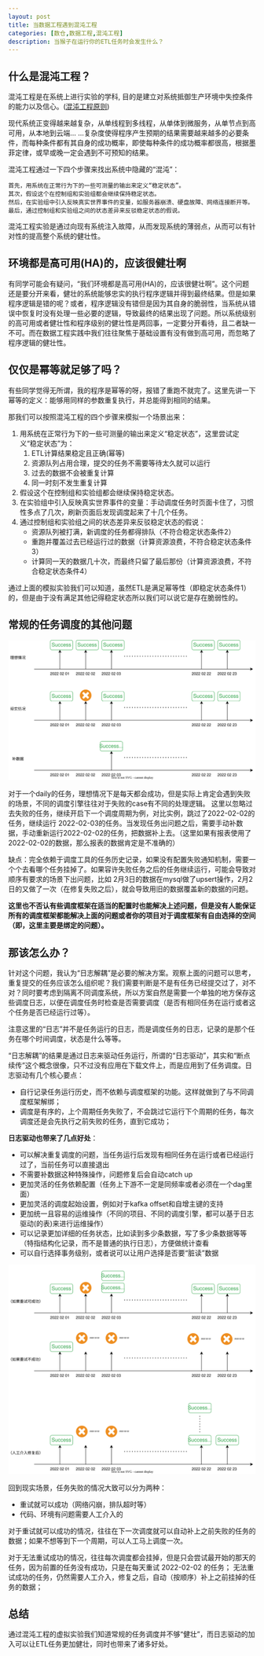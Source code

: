 ```yaml
---
layout: post
title: 当数据工程遇到混沌工程
categories: [数仓,数据工程,混沌工程]
description: 当猴子在运行你的ETL任务时会发生什么？
---
```



## 什么是混沌工程？

混沌工程是在系统上进行实验的学科, 目的是建立对系统抵御生产环境中失控条件的能力以及信心。([混沌工程原则](https://principlesofchaos.org/zh/))

现代系统正变得越来越复杂，从单线程到多线程，从单体到微服务，从单节点到高可用，从本地到云端... ...复杂度使得程序产生预期的结果需要越来越多的必要条件，而每种条件都有其自身的成功概率，即使每种条件的成功概率都很高，根据墨菲定律，或早或晚一定会遇到不可预知的结果。

混沌工程通过一下四个步骤来找出系统中隐藏的“混沌”：

    首先，用系统在正常行为下的一些可测量的输出来定义“稳定状态”。
    其次，假设这个在控制组和实验组都会继续保持稳定状态。
    然后，在实验组中引入反映真实世界事件的变量，如服务器崩溃、硬盘故障、网络连接断开等。
    最后，通过控制组和实验组之间的状态差异来反驳稳定状态的假说。

混沌工程实验是通过向现有系统注入故障，从而发现系统的薄弱点，从而可以有针对性的提高整个系统的健壮性。

## 环境都是高可用(HA)的，应该很健壮啊

有同学可能会有疑问，“我们环境都是高可用(HA)的，应该很健壮啊”。这个问题还是要分开来看，健壮的系统能够忠实的执行程序逻辑并得到最终结果。但是如果程序逻辑是错的呢？或者，程序逻辑没有错但是因为其自身的脆弱性，当系统从错误中恢复时没有处理一些必要的逻辑，导致最终的结果出现了问题。所以系统级别的高可用或者健壮性和程序级别的健壮性是两回事，一定要分开看待，且二者缺一不可。而在数据工程实践中我们往往聚焦于基础设置有没有做到高可用，而忽略了程序逻辑的健壮性。


## 仅仅是幂等就足够了吗？

有些同学觉得无所谓，我的程序是幂等的呀，报错了重跑不就完了。这里先讲一下幂等的定义：能够用同样的参数重复执行，并总能得到相同的结果。

那我们可以按照混沌工程的四个步骤来模拟一个场景出来：

1. 用系统在正常行为下的一些可测量的输出来定义“稳定状态”，这里尝试定义“稳定状态”为：
    1. ETL计算结果稳定且正确(幂等) 
    2. 资源队列占用合理，提交的任务不需要等待太久就可以运行
    3. 过去的数据不会被重复计算 
    4. 同一时刻不发生重复计算
2. 假设这个在控制组和实验组都会继续保持稳定状态。
3. 在实验组中引入反映真实世界事件的变量：手动调度任务时页面卡住了，习惯性多点了几次，刷新页面后发现调度起来了十几个任务。
4. 通过控制组和实验组之间的状态差异来反驳稳定状态的假说：
    * 资源队列被打满，新调度的任务都得排队（不符合稳定状态条件2）
    * 重跑并覆盖过去已经运行过的数据（计算资源浪费，不符合稳定状态条件3）
    * 计算同一天的数据几十次，而最终只留了最后那份（计算资源浪费，不符合稳定状态条件4）

通过上面的模拟实验我们可以知道，虽然ETL是满足幂等性（即稳定状态条件1）的，但是由于没有满足其他记得稳定状态所以我们可以说它是存在脆弱性的。

## 常规的任务调度的其他问题

![Log Driven](/assets/images/logdriven-1.svg)

对于一个daily的任务，理想情况下是每天都会成功，但是实际上肯定会遇到失败的场景，不同的调度引擎往往对于失败的case有不同的处理逻辑。
这里以忽略过去失败的任务，继续开启下一个调度周期为例，对比实例，跳过了2022-02-02的任务，继续运行 2022-02-03的任务。当发现任务出问题之后，需要手动补数据，手动重新运行2022-02-02的任务，把数据补上去。（这里如果有报表使用了2022-02-02的数据，那么报表的数据肯定是不准确的）

缺点：完全依赖于调度工具的任务历史记录，如果没有配置失败通知机制，需要一个个去看哪个任务挂掉了。如果容许失败任务之后的任务继续运行，可能会导致对顺序有要求的场景下出问题，比如 2月3日的数据在mysql做了upsert操作，2月2日的又做了一次（在修复失败之后），就会导致用旧的数据覆盖新的数据的问题。

**这里也不否认有些调度框架在适当的配置时也能解决上述问题，但是没有人能保证所有的调度框架都能解决上面的问题或者你的项目对于调度框架有自由选择的空间（即，这里主要是绑定的问题）。**


## 那该怎么办？

针对这个问题，我认为“日志解耦”是必要的解决方案。观察上面的问题可以思考，重复提交的任务应该怎么组织呢？我们需要判断是不是有任务已经提交过了，对不对？同时要考虑到隔离不同调度系统，所以方案自然是需要一个单独的地方保存这些调度日志，以便在调度任务时检查是否需要调度（是否有相同任务在运行或者这个任务是否已经运行过等）。

注意这里的“日志”并不是任务运行的日志，而是调度任务的日志，记录的是那个任务在哪个时间调度，状态是什么等等。

“日志解耦”的结果是通过日志来驱动任务运行，所谓的“日志驱动”，其实和“断点续传”这个概念很像，只不过没有应用在下载文件上，而是应用到了任务调度。日志驱动有几个核心要点：

* 自行记录任务运行历史，而不依赖与调度框架的功能。这样就做到了与不同调度框架解绑；
* 调度是有序的，上个周期任务失败了，不会跳过它运行下个周期的任务，每次调度还是会先执行之前失败的任务，直到它成功；

**日志驱动也带来了几点好处**：

* 可以解决重复调度的问题，当任务运行后发现有相同任务在运行或者已经运行过了，当前任务可以直接退出
* 不需要补数据这种特殊操作，问题修复后会自动catch up
* 更加灵活的任务依赖配置（任务上下游不一定是同频率或者必须在一个dag里面）
* 更加灵活的调度起始设置，例如对于kafka offset和自增主键的支持
* 更加统一且容易的运维操作（不同的项目、不同的调度引擎，都可以基于日志驱动(的表)来进行运维操作）
* 可以记录更加详细的任务状态，比如读到多少条数据，写了多少条数据等等（特指结构化记录，而不是普通的执行日志），方便做统计查看
* 可以自行选择事务级别，或者说可以让用户选择是否要“脏读”数据

![Log Driven](/assets/images/logdriven-2.svg)

回到现实场景，任务失败的情况大致可以分为两种：

* 重试就可以成功（网络闪崩，排队超时等）
* 代码、环境有问题需要人工介入的

对于重试就可以成功的情况，往往在下一次调度就可以自动补上之前失败的任务的数据；如果不想等到下一个周期，可以人工马上调度一次。

对于无法重试成功的情况，往往每次调度都会挂掉，但是只会尝试最开始的那天的任务，因为前置的任务没有成功，只是在每天重试 2022-02-02 的任务；
无法重试成功的任务，仍然需要人工介入，修复之后，自动（按顺序）补上之前挂掉的任务的数据；

## 总结

通过混沌工程的虚拟实验我们知道常规的任务调度并不够“健壮”，而日志驱动的加入可以让ETL任务更加健壮，同时也带来了诸多好处。
